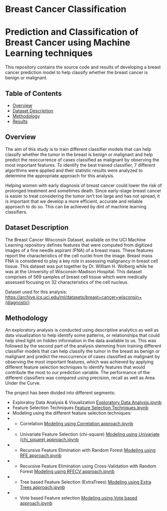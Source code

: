 # Breast Cancer Classification

# Prediction and Classification of Breast Cancer using Machine Learning techniques

This repository contains the source code and results of developing a breast cancer prediction model to help classify whether the breast cancer is benign or malignant.

## Table of Contents
- [Overview](#overview)
- [Dataset Description](#datasetdescription)
- [Methodology](#methodology)
- [Results](#results)

<a id='overview'></a>
## Overview

The aim of this study is to train different classifier models that can help classify whether the tumor in the breast is benign or malignant and help predict the reoccurrence of cases classified as malignant by observing the most important features. To identify the best trained classifier, 7 different algorithms were applied and their statistic results were analyzed to determine the appropriate approach for this analysis. 

Helping women with early diagnosis of breast cancer could lower the risk of prolonged treatment and sometimes death. Since early-stage breast cancer is easier to treat considering the tumor isn’t too large and has not spread, it is important that we develop a more efficient, accurate and reliable approach to do so. This can be achieved by dint of machine learning classifiers. 

<a id='datasetdescription'></a>
## Dataset Description

The Breast Cancer Wisconsin Dataset, available on the UCI Machine Learning repository defines features that were computed from digitized images of a fine needle aspirant (FNA) of a breast mass. These features report the characteristics of the cell nuclei from the image. Breast mass FNA is considered to play a key role in assessing malignancy in breast cell tissue. This dataset was put together by Dr. William H. Wolberg while he was at the University of Wisconsin-Madison Hospital. This dataset comprises of 569 samples of breast cell tissue which were medically assessed focusing on 32 characteristics of the cell nucleus.

Dataset used for this analysis: https://archive.ics.uci.edu/ml/datasets/breast+cancer+wisconsin+(diagnostic)

<a id='methodology'></a>
## Methodology

An exploratory analysis is conducted using descriptive analytics as well as data visualization to help identify some patterns, or relationships that could help shed light on hidden information in the data available to us. This was followed by the second part of the analysis stemming from training different classifier models that can help classify the tumor in the breast as benign or malignant and predict the reoccurrence of cases classified as malignant by observing the most important features, which was achieved by applying different feature selection techniques to identify features that would contribute the most to our prediction variable. The performance of the different classifiers was compared using precision, recall as well as Area Under the Curve. 

The project has been divided into different segments:
* Exploratoy Data Analysis & Visualization [Exploratory Data Analysis.ipynb](https://github.com/nehasunil21/Breast_Cancer_Classification/blob/main/Exploratory%20Data%20Analysis.ipynb)
* Feature Selection Techniques [Feature Selection Techniques.ipynb](https://github.com/nehasunil21/Breast_Cancer_Classification/blob/main/Feature%20Selection%20Techniques.ipynb)
* Modeling using the different feature selection techniques:
* - Correlation [
Modeling using Correlation approach.ipynb](https://github.com/nehasunil21/Breast_Cancer_Classification/blob/main/Modeling/Modeling%20using%20Correlation%20approach.ipynb)
* - Univariate Feature Selection (chi-square) [Modeling using Univariate (chi_square) approach.ipynb](https://github.com/nehasunil21/Breast_Cancer_Classification/blob/main/Modeling/Modeling%20using%20Univariate%20(chi_square)%20approach.ipynb)
* - Recursive Feature Elimination with Random Forest [Modeling using RFE approach.ipynb](https://github.com/nehasunil21/Breast_Cancer_Classification/blob/main/Modeling/Modeling%20using%20RFE%20approach.ipynb)
* - Recursive Feature Elimination using Cross-Validation with Random Forest [Modeling using RFECV approach.ipynb](https://github.com/nehasunil21/Breast_Cancer_Classification/blob/main/Modeling/Modeling%20using%20RFECV%20%20approach.ipynb)
* - Tree based Feature Selection (ExtraTrees) [Modeling using Extra Trees approach.ipynb](https://github.com/nehasunil21/Breast_Cancer_Classification/blob/main/Modeling/Modeling%20using%20Extra%20Trees%20approach.ipynb)
* - Vote based Feature selection [Modeling using Vote based approach.ipynb](https://github.com/nehasunil21/Breast_Cancer_Classification/blob/main/Modeling/Modeling%20using%20Vote%20based%20approach.ipynb)
